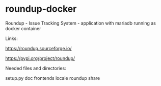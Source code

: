 # roundup-docker
Roundup - Issue Tracking System - application with mariadb running as docker container

Links:

https://roundup.sourceforge.io/

https://pypi.org/project/roundup/

Needed files and directories:

setup.py
doc
frontends
locale
roundup
share
